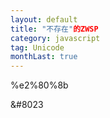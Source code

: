 ```yaml
---
layout: default
title: "不存在"的ZWSP
category: javascript
tag: Unicode
monthLast: true
---
```


%e2%80%8b

&#8023
